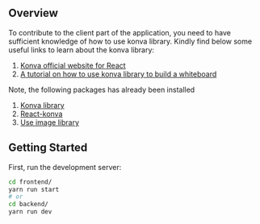 ## Overview

To contribute to the client part of the application, you need to have sufficient knowledge of how to use konva library. Kindly find below some useful links to learn about the konva library:

1. [Konva official website for React](https://konvajs.org/docs/react/Intro.html)
2. [A tutorial on how to use konva library to build a whiteboard](https://betterprogramming.pub/how-to-make-a-whiteboard-app-with-react-konva-8766a532a39f?gi=8797bf38a4e2)

Note, the following packages has already been installed

1. [Konva library](https://konvajs.org/docs/)
2. [React-konva](https://konvajs.org/docs/react/Intro.html)
3. [Use image library](https://github.com/konvajs/use-image/)

## Getting Started

First, run the development server:

```bash
cd frontend/
yarn run start
# or
cd backend/
yarn run dev
```
